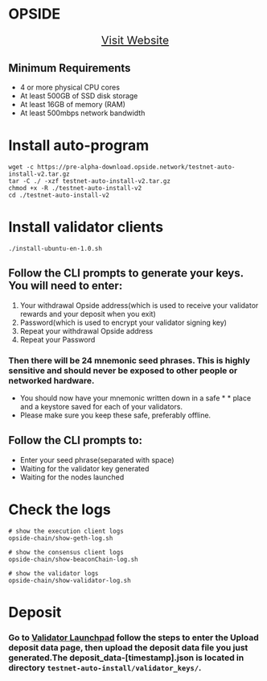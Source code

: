 # OPSIDE

<p style="font-size:22px" align="center">
<a style="width:90px" href="https://crxa.my.id" target="_blank">Visit Website</a>
</p>

## Minimum Requirements

- 4 or more physical CPU cores
- At least 500GB of SSD disk storage
- At least 16GB of memory (RAM)
- At least 500mbps network bandwidth

# Install auto-program

```
wget -c https://pre-alpha-download.opside.network/testnet-auto-install-v2.tar.gz
tar -C ./ -xzf testnet-auto-install-v2.tar.gz
chmod +x -R ./testnet-auto-install-v2
cd ./testnet-auto-install-v2
```

# Install validator clients

```
./install-ubuntu-en-1.0.sh
```

## Follow the CLI prompts to generate your keys. You will need to enter:

1. Your withdrawal Opside address(which is used to receive your validator rewards and your deposit when you exit)
2. Password(which is used to encrypt your validator signing key)
3. Repeat your withdrawal Opside address
4. Repeat your Password

### Then there will be 24 mnemonic seed phrases. This is highly sensitive and should never be exposed to other people or networked hardware.

- You should now have your mnemonic written down in a safe \* \* place and a keystore saved for each of your validators.
- Please make sure you keep these safe, preferably offline.

## Follow the CLI prompts to:

- Enter your seed phrase(separated with space)
- Waiting for the validator key generated
- Waiting for the nodes launched

# Check the logs

```
# show the execution client logs
opside-chain/show-geth-log.sh

# show the consensus client logs
opside-chain/show-beaconChain-log.sh

# show the validator logs
opside-chain/show-validator-log.sh
```

# Deposit

### Go to <a style="width:90px" href="https://crxa.my.id" target="_blank">Validator Launchpad</a> follow the steps to enter the Upload deposit data page, then upload the deposit data file you just generated.The deposit_data-[timestamp].json is located in directory `testnet-auto-install/validator_keys/`.
